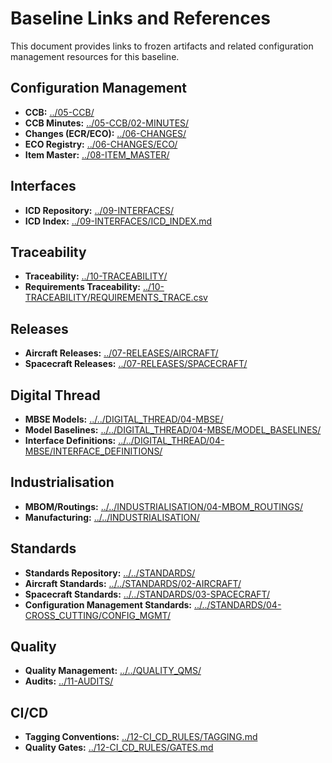# Baseline Links and References

This document provides links to frozen artifacts and related configuration management resources for this baseline.

## Configuration Management

- **CCB:** [../05-CCB/](../05-CCB/)
- **CCB Minutes:** [../05-CCB/02-MINUTES/](../05-CCB/02-MINUTES/)
- **Changes (ECR/ECO):** [../06-CHANGES/](../06-CHANGES/)
- **ECO Registry:** [../06-CHANGES/ECO/](../06-CHANGES/ECO/)
- **Item Master:** [../08-ITEM_MASTER/](../08-ITEM_MASTER/)

## Interfaces

- **ICD Repository:** [../09-INTERFACES/](../09-INTERFACES/)
- **ICD Index:** [../09-INTERFACES/ICD_INDEX.md](../09-INTERFACES/ICD_INDEX.md)

## Traceability

- **Traceability:** [../10-TRACEABILITY/](../10-TRACEABILITY/)
- **Requirements Traceability:** [../10-TRACEABILITY/REQUIREMENTS_TRACE.csv](../10-TRACEABILITY/)

## Releases

- **Aircraft Releases:** [../07-RELEASES/AIRCRAFT/](../07-RELEASES/AIRCRAFT/)
- **Spacecraft Releases:** [../07-RELEASES/SPACECRAFT/](../07-RELEASES/SPACECRAFT/)

## Digital Thread

- **MBSE Models:** [../../DIGITAL_THREAD/04-MBSE/](../../DIGITAL_THREAD/04-MBSE/)
- **Model Baselines:** [../../DIGITAL_THREAD/04-MBSE/MODEL_BASELINES/](../../DIGITAL_THREAD/04-MBSE/MODEL_BASELINES/)
- **Interface Definitions:** [../../DIGITAL_THREAD/04-MBSE/INTERFACE_DEFINITIONS/](../../DIGITAL_THREAD/04-MBSE/INTERFACE_DEFINITIONS/)

## Industrialisation

- **MBOM/Routings:** [../../INDUSTRIALISATION/04-MBOM_ROUTINGS/](../../INDUSTRIALISATION/)
- **Manufacturing:** [../../INDUSTRIALISATION/](../../INDUSTRIALISATION/)

## Standards

- **Standards Repository:** [../../STANDARDS/](../../STANDARDS/)
- **Aircraft Standards:** [../../STANDARDS/02-AIRCRAFT/](../../STANDARDS/02-AIRCRAFT/)
- **Spacecraft Standards:** [../../STANDARDS/03-SPACECRAFT/](../../STANDARDS/03-SPACECRAFT/)
- **Configuration Management Standards:** [../../STANDARDS/04-CROSS_CUTTING/CONFIG_MGMT/](../../STANDARDS/04-CROSS_CUTTING/CONFIG_MGMT/)

## Quality

- **Quality Management:** [../../QUALITY_QMS/](../../QUALITY_QMS/)
- **Audits:** [../11-AUDITS/](../11-AUDITS/)

## CI/CD

- **Tagging Conventions:** [../12-CI_CD_RULES/TAGGING.md](../12-CI_CD_RULES/TAGGING.md)
- **Quality Gates:** [../12-CI_CD_RULES/GATES.md](../12-CI_CD_RULES/GATES.md)
